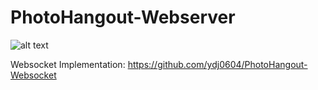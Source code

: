 # PhotoHangout-Webserver

![alt text](https://camo.githubusercontent.com/e8dbef079796e097d591eb9ebf80fd5457764fc4/68747470733a2f2f6c68362e676f6f676c6575736572636f6e74656e742e636f6d2f2d6e6567626c6249394458412f565552714e696f34374a492f4141414141414141414a672f31493878546c4e365258382f77313335322d683737372d6e6f2f50482e706e67)


Websocket Implementation: https://github.com/ydj0604/PhotoHangout-Websocket
